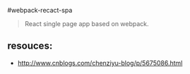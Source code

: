 #webpack-recact-spa
> React single page app based on webpack.

## resouces:
+ http://www.cnblogs.com/chenziyu-blog/p/5675086.html
